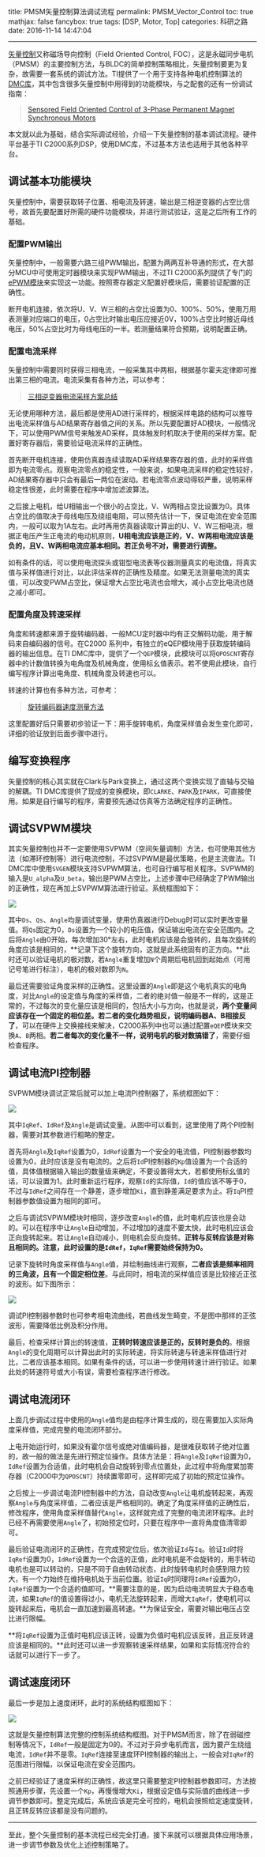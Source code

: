 title: PMSM矢量控制算法调试流程
permalink: PMSM_Vector_Control
toc: true
mathjax: false
fancybox: true
tags: [DSP, Motor, Top]
categories: 科研之路
date: 2016-11-14 14:47:04

---

[矢量控制](https://zh.wikipedia.org/wiki/%E5%90%91%E9%87%8F%E6%8E%A7%E5%88%B6)又称磁场导向控制（Field Oriented Control, FOC），这是永磁同步电机（PMSM）的主要控制方法，与BLDC的简单控制策略相比，矢量控制要更为复杂，故需要一套系统的调试方法。TI提供了一个用于支持各种电机控制算法的[DMC库](http://processors.wiki.ti.com/index.php/TMS320C2000_Motor_Control_Primer)，其中包含很多矢量控制中用得到的功能模块，与之配套的还有一份调试指南：

> [Sensored Field Oriented Control of 3-Phase Permanent Magnet Synchronous Motors](http://www.ti.com/lit/an/sprabq2/sprabq2.pdf)

本文就以此为基础，结合实际调试经验，介绍一下矢量控制的基本调试流程。硬件平台基于TI C2000系列DSP，使用DMC库，不过基本方法也适用于其他各种平台。

<!--more-->


## 调试基本功能模块
矢量控制中，需要获取转子位置、相电流及转速，输出是三相逆变器的占空比信号，故首先要配置好所需的硬件功能模块，并进行测试验证，这是之后所有工作的基础。

### 配置PWM输出
矢量控制中，一般需要六路三组PWM输出，配置为两两互补导通的形式，在大部分MCU中可使用定时器模块来实现PWM输出，不过TI C2000系列提供了专门的[ePWM模块](/2015/12/24/C2000%20ePWM%E6%A8%A1%E5%9D%97/)来实现这一功能。按照寄存器定义配置好模块后，需要验证配置的正确性。

断开电机连接，依次将U、V、W三相的占空比设置为0、100%、50%，使用万用表测量对应端口的电压，0占空比时输出电压应接近0V，100%占空比时接近母线电压，50%占空比时为母线电压的一半。若测量结果符合预期，说明配置正确。

### 配置电流采样
矢量控制中需要同时获得三相电流，一般采集其中两相，根据基尔霍夫定律即可推出第三相的电流。电流采集有各种方法，可以参考：

> [三相逆变器电流采样方案总结](http://gitcafepage.gaomingfei.xyz/2016/01/01/%E4%B8%89%E7%9B%B8%E9%80%86%E5%8F%98%E5%99%A8%E7%94%B5%E6%B5%81%E9%87%87%E6%A0%B7%E6%96%B9%E6%A1%88%E6%80%BB%E7%BB%93/)

无论使用哪种方法，最后都是使用AD进行采样的，根据采样电路的结构可以推导出电流采样值与AD结果寄存器值之间的关系。所以先要配置好AD模块，一般情况下，可以使用PWM信号来触发AD采样，具体触发时机取决于使用的采样方案。配置好寄存器后，需要验证电流采样的正确性。

首先断开电机连接，使用仿真器连续读取AD采样结果寄存器的值，此时的采样值即为电流零点。观察电流零点的稳定性，一般来说，如果电流采样的稳定性较好，AD结果寄存器中只会有最后一两位在波动。若电流零点波动得较严重，说明采样稳定性很差，此时需要在程序中增加滤波算法。

之后接上电机，给U相输出一个很小的占空比，V、W两相占空比设置为0。具体占空比的值取决于母线电压及绕组电阻，可以预先估计一下，保证电流在安全范围内，一般可以取为1A左右。此时再用仿真器读取计算出的U、V、W三相电流，根据正电压产生正电流的电动机原则，**U相电流应该是正的，V、W两相电流应该是负的，且V、W两相电流应基本相同。若正负号不对，需要进行调整。**

如有条件的话，可以使用电流探头或钳型电流表等仪器测量真实的电流值，将真实值与采样值进行对比，以此评估采样的正确性及精度。如果无法测量电流的真实值，可以改变PWM占空比，保证增大占空比电流也会增大，减小占空比电流也随之减小即可。

### 配置角度及转速采样
角度和转速都来源于旋转编码器，一般MCU定时器中均有正交解码功能，用于解码来自编码器的信号。在C2000 系列中，有独立的eQEP模块用于获取旋转编码器的输出信息。在TI DMC库中，提供了一个`QEP`模块，此模块可以将`QPOSCNT`寄存器中的计数值转换为电角度及机械角度，使用标幺值表示。若不使用此模块，自行编写程序计算出电角度、机械角度及转速也可以。

转速的计算也有多种方法，可参考：

> [旋转编码器速度测量方法](/2016/10/13/Encoder_Velocity_Measure/)

这里配置好后只需要初步验证一下：用手旋转电机，角度采样值会发生变化即可，详细的验证放到后面步骤中进行。

## 编写变换程序
矢量控制的核心其实就在Clark与Park变换上，通过这两个变换实现了直轴与交轴的解耦。TI DMC库提供了现成的变换模块，即`CLARKE`、`PARK`及`IPARK`，可直接使用。如果是自行编写的程序，需要预先通过仿真等方法确定程序的正确性。

## 调试SVPWM模块
其实矢量控制也并不一定要使用SVPWM（空间矢量调制）方法，也可使用其他方法（如滞环控制等）进行电流控制，不过SVPWM是最优策略，也是主流做法。TI DMC库中使用`SVGEN`模块支持SVPWM算法，也可自行编写相关程序。SVPWM的输入是`U_alpha`及`U_beta`，输出是PWM占空比，上述步骤中已经确定了PWM输出的正确性，现在再加上SVPWM算法进行验证。系统框图如下：

![](https://gmf.shengnengjin.cn/20161114000147.png)

其中`Ds`、`Qs`、`Angle`均是调试变量，使用仿真器进行Debug时可以实时更改变量值。将`Qs`固定为0，`Ds`设置为一个较小的电压值，保证输出电流在安全范围内。之后将`Angle`由0开始，每次增加30°左右，此时电机应该是会旋转的，且每次旋转的角度应该是相同的，**记录下这个旋转方向，这就是此系统固有的正方向。**此时还可以验证电机的极对数，若`Angle`重复增加`N`个周期后电机回到起始点（可用记号笔进行标注），电机的极对数即为`N`。

最后还需要验证角度采样的正确性。这里设置的`Angle`即是这个电机真实的电角度，对比`Angle`的设定值与角度的采样值，二者的绝对值一般是不一样的，这是正常的，不过每次的变化量应该是相同的，包括大小与方向，也就是说，**两个变量间应该存在一个固定的相位差。若二者的变化趋势相反，说明编码器A、B相接反了**，可以在硬件上交换接线来解决，C2000系列中也可以通过配置`eQEP`模块来交换`A`、`B`两相。**若二者每次的变化量不一样，说明电机的极对数搞错了**，需要仔细检查程序。

## 调试电流PI控制器
SVPWM模块调试正常后就可以加上电流PI控制器了，系统框图如下：

![](https://gmf.shengnengjin.cn/20161114002838.png)

其中`IqRef`、`IdRef`及`Angle`是调试变量。从图中可以看到，这里使用了两个PI控制器，需要对其参数进行粗略的整定。

首先将`Angle`及`IqRef`设置为0，`IdRef`设置为一个安全的电流值，PI控制器参数均设置为0，此时应该是没有电流的。之后将`Id`PI控制器的`Kp`值设置为一个合适的值，具体值根据输入输出的数量级来确定，不要设置得太大，若都使用标幺值的话，可以设置为1。此时重新运行程序，观察`Id`的实际值，`Id`的值应该不等于0，不过与`IdRef`之间存在一个静差，逐步增加`Ki`，直到静差满足要求为止。将`Iq`PI控制器参数值设置为相同的即可。

之后与调试SVPWM模块时相同，逐步改变`Angle`的值，此时电机应该也是会动的。可以在程序中让`Angle`自动增加，不过增加的速度不要太快，此时电机应该会正向旋转起来。若让`Angle`自动减小，则电机会反向旋转。**正转与反转应该是对称且相同的。注意，此时设置的是`IdRef`，`IqRef`需要始终保持为0。**

记录下旋转时角度采样值与`Angle`值，并绘制曲线进行观察，**二者应该是频率相同的三角波，且有一个固定相位差**。与此同时，相电流的采样值应该是比较接近正弦的波形。如下图所示：

![](https://gmf.shengnengjin.cn/20161114130432.png)

调试PI控制器参数时也可参考相电流曲线，若曲线发生畸变，不是图中那样的正弦波形，需要降低比例及积分作用。

最后，检查采样计算出的转速值，**正转时转速应该是正的，反转时是负的**。根据`Angle`的变化周期可以计算出此时的实际转速，将实际转速与转速采样值进行对比，二者应该基本相同。如果有条件的话，可以进一步使用转速计进行验证。如果此处的转速符号或大小有误，需要检查程序进行修改。

## 调试电流闭环
上面几步调试过程中使用的`Angle`值均是由程序计算生成的，现在需要加入实际角度采样值，完成完整的电流闭环部分。

上电开始运行时，如果没有霍尔信号或绝对值编码器，是很难获取转子绝对位置的，故一般的做法是先进行预定位操作。具体方法是：将`Angle`及`IqRef`设置为0，`IdRef`设置为合适值，此时电机会自动旋转到零点位置处，此过程中将角度累加寄存器（C2000中为`QPOSCNT`）持续置零即可，这样即完成了初始的预定位操作。

之后按上一步调试电流PI控制器中的方法，自动改变`Angle`让电机旋转起来，再观察`Angle`与角度采样值，二者应该是严格相同的。确定了角度采样值的正确性后，修改程序，使用角度采样值替代`Angle`，这样就完成了完整的电流闭环程序。此时已经不再需要使用`Angle`了，初始预定位时，只要在程序中一直将角度值清零即可。

最后验证电流闭环的正确性，在完成预定位后，依次验证`Id`与`Iq`。验证`Id`时将`IqRef`设置为0，`IdRef`设置为一个合适的正值，此时电机是不会旋转的，用手转动电机也是可以转动的，只是不同于自由转动状态，此时旋转电机时会感到阻力较大，有一个力始终在维持电机处于当前位置。验证`Iq`时同理将`IdRef`设置为0，`IqRef`设置为一个合适的值即可。**需要注意的是，因为启动电流明显大于稳态电流，如果`IqRef`的值设置得过小，电机无法旋转起来，而增大`IqRef`，使电机可以旋转起来后，电机会一直加速到最高转速。**为保证安全，需要对输出电压占空比进行限幅。

**将`IqRef`设置为正值时电机应该正转，设置为负值时电机应该反转，且正反转速应该是相同的。**此时还可以进一步观察转速采样结果，如果和实际情况符合的话就可以进行下一步了。

## 调试速度闭环
最后一步是加上速度闭环，此时的系统结构框图如下：

![](https://gmf.shengnengjin.cn/FOC.png)

这就是矢量控制算法完整的控制系统结构框图。对于PMSM而言，除了在弱磁控制等情况下，`IdRef`一般是固定为0的。不过对于异步电机而言，因为要产生绕组电流，`IdRef`并不是零。`IqRef`连接至速度环PI控制器的输出上，一般会对`IqRef`的范围进行限幅，以保证电流在安全范围内。

之前已经验证了速度采样的正确性，故这里只需要整定PI控制器参数即可。方法按照通用步骤，先设置一个`Kp`，再慢慢增大`Ki`，根据设定值与实际值的曲线进一步调节参数即可。整定完成后，系统应该是完全可控的，电机会按照给定速度旋转，且正转反转应该都是没有问题的。

----------

至此，整个矢量控制的基本流程已经完全打通，接下来就可以根据具体应用场景，进一步调节参数及优化上述控制策略了。










